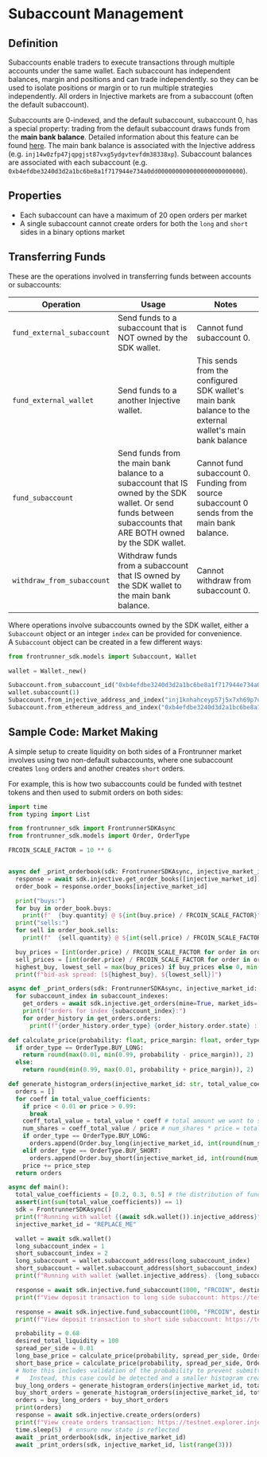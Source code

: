 # Subaccount Management

## Definition
Subaccounts enable traders to execute transactions through multiple accounts under the same wallet. 
Each subaccount has independent balances, margin and positions and can trade independently.
so they can be used to isolate positions or margin or to run multiple strategies independently.
All orders in Injective markets are from a subaccount (often the default subaccount).

Subaccounts are 0-indexed, and the default subaccount, subaccount 0, has a special 
property: trading from the default subaccount draws funds from the **main bank balance**.
Detailed information about this feature can be found [here](https://injective.notion.site/The-new-trading-logic-to-be-introduced-in-v1-10-8b422f7bec6c4cac96459d558e917b6d).
The main bank balance is associated with the Injective address (e.g. `inj14w0zfp47jqpgjst87vxg5ydgvtevfdm38338xp`).
Subaccount balances are associated with each subaccount (e.g. `0xb4efdbe3240d3d2a1bc6be8a1f717944e734a0dd000000000000000000000000`).

## Properties
* Each subaccount can have a maximum of 20 open orders per market
* A single subaccount cannot create orders for both the `long` and `short` sides in a binary options market

## Transferring Funds
These are the operations involved in transferring funds between accounts or subaccounts:

| Operation                  | Usage                                                                                                                                                           | Notes                                                                                                    |
|----------------------------|-----------------------------------------------------------------------------------------------------------------------------------------------------------------|----------------------------------------------------------------------------------------------------------|
| `fund_external_subaccount` | Send funds to a subaccount that is NOT owned by the SDK wallet.                                                                                                 | Cannot fund subaccount 0.                                                                                |
| `fund_external_wallet`     | Send funds to a another Injective wallet.                                                                                                                       | This sends from the configured SDK wallet's main bank balance to the external wallet's main bank balance |
| `fund_subaccount`          | Send funds from the main bank balance to a subaccount that IS owned by the SDK wallet. Or send funds between subaccounts that ARE BOTH owned by the SDK wallet. | Cannot fund subaccount 0. Funding from source subaccount 0 sends from the main bank balance.             |
| `withdraw_from_subaccount` | Withdraw funds from a subaccount that IS owned by the SDK wallet to the main bank balance.                                                                      | Cannot withdraw from subaccount 0.                                                                       |

Where operations involve subaccounts owned by the SDK wallet, either a `Subaccount` object or an integer `index` can be provided for convenience.  
A `Subaccount` object can be created in a few different ways:

```python
from frontrunner_sdk.models import Subaccount, Wallet

wallet = Wallet._new()

Subaccount.from_subaccount_id("0xb4efdbe3240d3d2a1bc6be8a1f717944e734a0dd000000000000000000000001")
wallet.subaccount(1)
Subaccount.from_injective_address_and_index("inj1knhahceyp57j5x7xh69p7utegnnnfgxavmahjr", 1)
Subaccount.from_ethereum_address_and_index("0xb4efdbe3240d3d2a1bc6be8a1f717944e734a0dd", 1)
```


## Sample Code: Market Making
A simple setup to create liquidity on both sides of a Frontrunner market involves using two non-default 
subaccounts, where one subaccount creates `long` orders and another creates `short` orders.

For example, this is how two subaccounts could be funded with testnet tokens and then used to submit orders
on both sides:

```python
import time
from typing import List

from frontrunner_sdk import FrontrunnerSDKAsync
from frontrunner_sdk.models import Order, OrderType

FRCOIN_SCALE_FACTOR = 10 ** 6


async def _print_orderbook(sdk: FrontrunnerSDKAsync, injective_market_id: str):
  response = await sdk.injective.get_order_books([injective_market_id])
  order_book = response.order_books[injective_market_id]

  print("buys:")
  for buy in order_book.buys:
    print(f"  {buy.quantity} @ ${int(buy.price) / FRCOIN_SCALE_FACTOR}")
  print("sells:")
  for sell in order_book.sells:
    print(f"  {sell.quantity} @ ${int(sell.price) / FRCOIN_SCALE_FACTOR}")

  buy_prices = [int(order.price) / FRCOIN_SCALE_FACTOR for order in order_book.buys]
  sell_prices = [int(order.price) / FRCOIN_SCALE_FACTOR for order in order_book.sells]
  highest_buy, lowest_sell = max(buy_prices) if buy_prices else 0, min(sell_prices) if sell_prices else 0
  print(f"bid-ask spread: [${highest_buy}, ${lowest_sell}]")

async def _print_orders(sdk: FrontrunnerSDKAsync, injective_market_id: str, subaccount_indexes: List[int]):
  for subaccount_index in subaccount_indexes:
    get_orders = await sdk.injective.get_orders(mine=True, market_ids=[injective_market_id], subaccount_index=subaccount_index)
    print(f"orders for index {subaccount_index}:")
    for order_history in get_orders.orders:
      print(f"{order_history.order_type} {order_history.order.state} : filled {order_history.order.filled_quantity} / {order_history.order.quantity} @ ${int(float(order_history.order.price)) / FRCOIN_SCALE_FACTOR}")

def calculate_price(probability: float, price_margin: float, order_type: OrderType):
  if order_type == OrderType.BUY_LONG:
    return round(max(0.01, min(0.99, probability - price_margin)), 2)
  else:
    return round(min(0.99, max(0.01, probability + price_margin)), 2)

def generate_histogram_orders(injective_market_id: str, total_value_coefficients: List[float], order_type: OrderType, price: float, price_step: float, total_value: float, subaccount_index: int):
  orders = []
  for coeff in total_value_coefficients:
    if price < 0.01 or price > 0.99:
      break
    coeff_total_value = total_value * coeff # total amount we want to spend on shares at this price
    num_shares = coeff_total_value / price # num_shares * price = total_value spent
    if order_type == OrderType.BUY_LONG:
      orders.append(Order.buy_long(injective_market_id, int(round(num_shares, 0)), round(price, 2), subaccount_index=subaccount_index))
    elif order_type == OrderType.BUY_SHORT:
      orders.append(Order.buy_short(injective_market_id, int(round(num_shares, 0)), round(price, 2), subaccount_index=subaccount_index))
    price += price_step
  return orders

async def main():
  total_value_coefficients = [0.2, 0.3, 0.5] # the distribution of funds for each price step; sum should always equal 1
  assert(int(sum(total_value_coefficients)) == 1)
  sdk = FrontrunnerSDKAsync()
  print(f"Running with wallet {(await sdk.wallet()).injective_address}")
  injective_market_id = "REPLACE_ME"

  wallet = await sdk.wallet()
  long_subaccount_index = 1
  short_subaccount_index = 2
  long_subaccount = wallet.subaccount_address(long_subaccount_index)
  short_subaccount = wallet.subaccount_address(short_subaccount_index)
  print(f"Running with wallet {wallet.injective_address}. {long_subaccount=}, {short_subaccount=}")

  response = await sdk.injective.fund_subaccount(1000, "FRCOIN", destination_subaccount_index=long_subaccount_index)
  print(f"View deposit transaction to long side subaccount: https://testnet.explorer.injective.network/transaction/{response.transaction}")

  response = await sdk.injective.fund_subaccount(1000, "FRCOIN", destination_subaccount_index=short_subaccount_index)
  print(f"View deposit transaction to short side subaccount: https://testnet.explorer.injective.network/transaction/{response.transaction}")

  probability = 0.68
  desired_total_liquidity = 100
  spread_per_side = 0.01
  long_base_price = calculate_price(probability, spread_per_side, OrderType.BUY_LONG)
  short_base_price = calculate_price(probability, spread_per_side, OrderType.BUY_SHORT)
  # Note this includes validation of the probability to prevent submitting orders at invalid prices.
  #   Instead, this case could be detected and a smaller histogram created.
  buy_long_orders = generate_histogram_orders(injective_market_id, total_value_coefficients, OrderType.BUY_LONG, long_base_price, -1 * spread_per_side, desired_total_liquidity / 2, long_subaccount_index) if probability >= 0.02 else []
  buy_short_orders = generate_histogram_orders(injective_market_id, total_value_coefficients, OrderType.BUY_SHORT, short_base_price, spread_per_side, desired_total_liquidity / 2, short_subaccount_index)  if probability <= 0.98 else []
  orders = buy_long_orders + buy_short_orders
  print(orders)
  response = await sdk.injective.create_orders(orders)
  print(f"View create orders transaction: https://testnet.explorer.injective.network/transaction/{response.transaction}")
  time.sleep(5)  # ensure new state is reflected
  await _print_orderbook(sdk, injective_market_id)
  await _print_orders(sdk, injective_market_id, list(range(3)))
```
